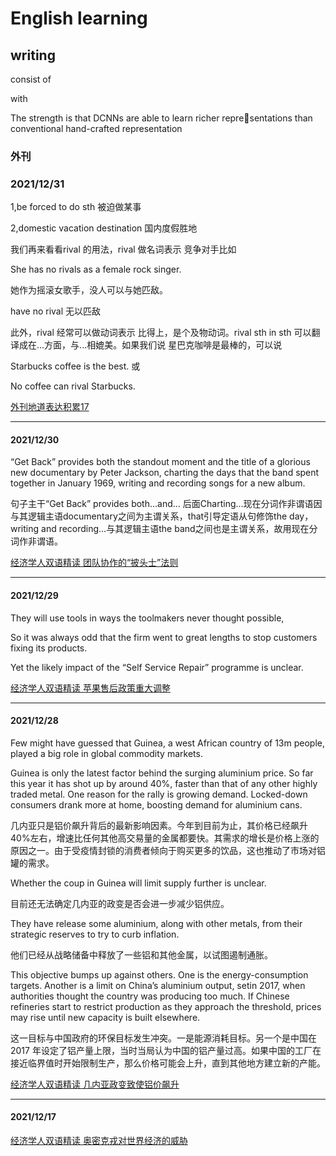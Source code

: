 # English learning

## writing
consist of

with

The strength is that DCNNs are able to learn richer representations than conventional hand-crafted representation


### 外刊

### 2021/12/31

1,be forced to do sth 被迫做某事

2,domestic vacation destination 国内度假胜地

我们再来看看rival 的用法，rival 做名词表示 竞争对手比如

She has no rivals as a female rock singer.

她作为摇滚女歌手，没人可以与她匹敌。

have no rival 无以匹敌

此外，rival 经常可以做动词表示 比得上，是个及物动词。rival sth in sth 可以翻译成在...方面，与...相媲美。如果我们说 星巴克咖啡是最棒的，可以说

Starbucks coffee is the best. 或

No coffee can rival Starbucks.

[外刊地道表达积累17](https://mp.weixin.qq.com/s/Xt-E2T87vO_6U1shG4qEkA)

---

#### 2021/12/30
“Get Back” provides both the standout moment and the title of a glorious new documentary by Peter Jackson, charting the days that the band spent together in January 1969, writing and recording songs for a new album.

句子主干“Get Back” provides both…and… 后面Charting…现在分词作非谓语因与其逻辑主语documentary之间为主谓关系，that引导定语从句修饰the day，writing and recording…与其逻辑主语the band之间也是主谓关系，故用现在分词作非谓语。

[经济学人双语精读 团队协作的“披头士”法则](https://mp.weixin.qq.com/s/7dPrysAcpMtVNs2w2nSSVQ)

---

#### 2021/12/29

They will use tools in ways the toolmakers never thought possible,

So it was always odd that the firm went to great lengths to stop customers fixing its products.

Yet the likely impact of the “Self Service Repair” programme is unclear. 

[经济学人双语精读 苹果售后政策重大调整](https://mp.weixin.qq.com/s/--PG2H21Wn2izeIxoGykIA)

---

#### 2021/12/28
Few might have guessed that Guinea, a west African country of 13m people, played a big role in global commodity markets.

Guinea is only the latest factor behind the surging aluminium price. So far this year it has shot up by around 40%, faster than that of any other highly traded metal. One reason for the rally is growing demand. Locked-down consumers drank more at home, boosting demand for aluminium cans.

几内亚只是铝价飙升背后的最新影响因素。今年到目前为止，其价格已经飙升40%左右，增速比任何其他高交易量的金属都要快。其需求的增长是价格上涨的原因之一。由于受疫情封锁的消费者倾向于购买更多的饮品，这也推动了市场对铝罐的需求。

Whether the coup in Guinea will limit supply further is unclear. 

目前还无法确定几内亚的政变是否会进一步减少铝供应。

They have release some aluminium, along with other metals, from their strategic reserves to try to curb inflation.

他们已经从战略储备中释放了一些铝和其他金属，以试图遏制通胀。

This objective bumps up against others. One is the energy-consumption targets. Another is a limit on China’s aluminium output, setin 2017, when authorities thought the country was producing too much. If Chinese refineries start to restrict production as they approach the threshold, prices may rise until new capacity is built elsewhere.

这一目标与中国政府的环保目标发生冲突。一是能源消耗目标。另一个是中国在 2017 年设定了铝产量上限，当时当局认为中国的铝产量过高。如果中国的工厂在接近临界值时开始限制生产，那么价格可能会上升，直到其他地方建立新的产能。  

[经济学人双语精读 几内亚政变致使铝价飙升](https://mp.weixin.qq.com/s/WPdJRl73pXT-2AEWqJcObw)

---

#### 2021/12/17 
  [经济学人双语精读 奥密克戎对世界经济的威胁](https://mp.weixin.qq.com/s/CgVIPhPKHwskimgdmh322Q)

